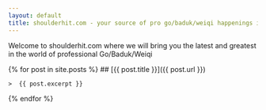 ```yaml
---
layout: default
title: shoulderhit.com - your source of pro go/baduk/weiqi happenings is live!
---
```


Welcome to shoulderhit.com where we will bring you the latest and greatest in the world of professional Go/Baduk/Weiqi



{% for post in site.posts %}
    ## [{{ post.title }}]({{ post.url }})

    >  {{ post.excerpt }}
{% endfor %}

